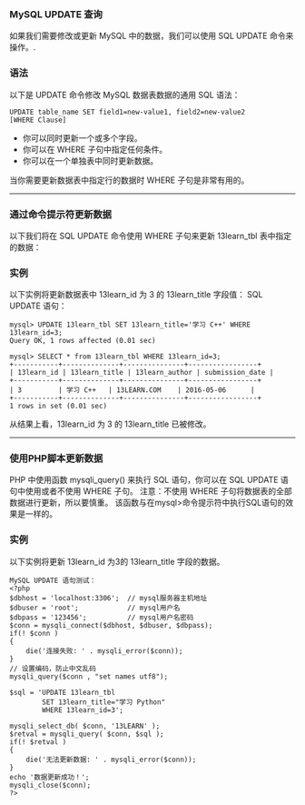 ### MySQL UPDATE 查询
如果我们需要修改或更新 MySQL 中的数据，我们可以使用 SQL UPDATE 命令来操作。.
### 语法
以下是 UPDATE 命令修改 MySQL 数据表数据的通用 SQL 语法：
```other
UPDATE table_name SET field1=new-value1, field2=new-value2
[WHERE Clause]
```

*  你可以同时更新一个或多个字段。
*  你可以在 WHERE 子句中指定任何条件。
*  你可以在一个单独表中同时更新数据。

当你需要更新数据表中指定行的数据时 WHERE 子句是非常有用的。

---

### 通过命令提示符更新数据
以下我们将在 SQL UPDATE 命令使用 WHERE 子句来更新 13learn_tbl 表中指定的数据：
### 实例
以下实例将更新数据表中 13learn_id 为 3 的 13learn_title 字段值：
SQL UPDATE 语句：
```other
mysql> UPDATE 13learn_tbl SET 13learn_title='学习 C++' WHERE 13learn_id=3;
Query OK, 1 rows affected (0.01 sec)
 
mysql> SELECT * from 13learn_tbl WHERE 13learn_id=3;
+-----------+--------------+---------------+-----------------+
| 13learn_id | 13learn_title | 13learn_author | submission_date |
+-----------+--------------+---------------+-----------------+
| 3         | 学习 C++   | 13LEARN.COM    | 2016-05-06      |
+-----------+--------------+---------------+-----------------+
1 rows in set (0.01 sec)
```

从结果上看，13learn_id 为 3 的 13learn_title 已被修改。

---

### 使用PHP脚本更新数据

PHP 中使用函数 mysqli_query() 来执行 SQL 语句，你可以在 SQL UPDATE 语句中使用或者不使用 WHERE 子句。
注意：不使用 WHERE 子句将数据表的全部数据进行更新，所以要慎重。
该函数与在mysql>命令提示符中执行SQL语句的效果是一样的。
### 实例
以下实例将更新 13learn_id 为3的 13learn_title 字段的数据。
```other
MySQL UPDATE 语句测试：
<?php
$dbhost = 'localhost:3306';  // mysql服务器主机地址
$dbuser = 'root';            // mysql用户名
$dbpass = '123456';          // mysql用户名密码
$conn = mysqli_connect($dbhost, $dbuser, $dbpass);
if(! $conn )
{
    die('连接失败: ' . mysqli_error($conn));
}
// 设置编码，防止中文乱码
mysqli_query($conn , "set names utf8");
 
$sql = 'UPDATE 13learn_tbl
        SET 13learn_title="学习 Python"
        WHERE 13learn_id=3';
 
mysqli_select_db( $conn, '13LEARN' );
$retval = mysqli_query( $conn, $sql );
if(! $retval )
{
    die('无法更新数据: ' . mysqli_error($conn));
}
echo '数据更新成功！';
mysqli_close($conn);
?>
```